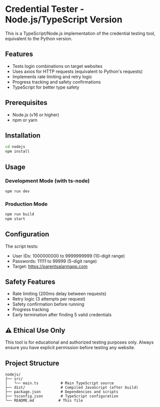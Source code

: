 # Credential Tester - Node.js/TypeScript Version

This is a TypeScript/Node.js implementation of the credential testing tool, equivalent to the Python version.

## Features

- Tests login combinations on target websites
- Uses axios for HTTP requests (equivalent to Python's requests)
- Implements rate limiting and retry logic
- Progress tracking and safety confirmations
- TypeScript for better type safety

## Prerequisites

- Node.js (v16 or higher)
- npm or yarn

## Installation

```bash
cd nodejs
npm install
```

## Usage

### Development Mode (with ts-node)
```bash
npm run dev
```

### Production Mode
```bash
npm run build
npm start
```

## Configuration

The script tests:
- User IDs: 1000000000 to 9999999999 (10-digit range)
- Passwords: 11111 to 99999 (5-digit range)
- Target: https://parentsalarmapp.com

## Safety Features

- Rate limiting (200ms delay between requests)
- Retry logic (3 attempts per request)
- Safety confirmation before running
- Progress tracking
- Early termination after finding 5 valid credentials

## ⚠️ Ethical Use Only

This tool is for educational and authorized testing purposes only. Always ensure you have explicit permission before testing any website.

## Project Structure

```
nodejs/
├── src/
│   └── main.ts          # Main TypeScript source
├── dist/                # Compiled JavaScript (after build)
├── package.json         # Dependencies and scripts
├── tsconfig.json        # TypeScript configuration
└── README.md           # This file
```
